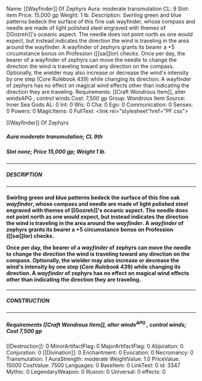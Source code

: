 Name: [[Wayfinder]] Of Zephyrs
Aura: moderate transmutation
CL: 9
Slot: item
Price: 15,000 gp
Weight: 1 lb.
Description: Swirling green and blue patterns bedeck the surface of this fine oak wayfinder, whose compass and needle are made of light polished steel engraved with themes of [[Gozreh]]'s oceanic aspect. The needle does not point north as one would expect, but instead indicates the direction the wind is traveling in the area around the wayfinder. A wayfinder of zephyrs grants its bearer a +5 circumstance bonus on Profession ([[sai]]lor) checks. Once per day, the bearer of a wayfinder of zephyrs can move the needle to change the direction the wind is traveling toward any direction on the compass. Optionally, the wielder may also increase or decrease the wind's intensity by one step (Core Rulebook 439) while changing its direction. A wayfinder of zephyrs has no effect on magical wind effects other than indicating the direction they are traveling.
Requirements: [[Craft Wondrous Item]], alter windsAPG , control winds
Cost: 7,500 gp
Group: Wondrous Item
Source: Inner Sea Gods
AL: 0
Int: 0
Wis: 0
Cha: 0
Ego: 0
Communication: 0
Senses: 0
Powers: 0
MagicItems: 0
FullText: <link rel="stylesheet"href="PF.css"><div class="heading"><p class="alignleft">[[Wayfinder]] Of Zephyrs</p><div style="clear: both;"></div></div><div><h5><b>Aura </b>moderate transmutation; <b>CL </b>9th</h5><h5><b>Slot </b>none; <b>Price </b>15,000 gp; <b>Weight </b>1 lb.</h5></div><hr/><div><h5><b>DESCRIPTION</b></h5></div><hr/><div><h4><p>Swirling green and blue patterns bedeck the surface of this fine oak <i>wayfinder</i>, whose compass and needle are made of light polished steel engraved with themes of [[Gozreh]]'s oceanic aspect. The needle does not point north as one would expect, but instead indicates the direction the wind is traveling in the area around the <i>wayfinder</i>. A <i>wayfinder</i> of zephyrs grants its bearer a +5 circumstance bonus on Profession ([[sai]]lor) checks.</p><p>Once per day, the bearer of a <i>wayfinder</i> of zephyrs can move the needle to change the direction the wind is traveling toward any direction on the compass. Optionally, the wielder may also increase or decrease the wind's intensity by one step (<i>Core Rulebook</i> 439) while changing its direction. A <i>wayfinder</i> of zephyrs has no effect on magical wind effects other than indicating the direction they are traveling.</p></h4></div><hr/><div><h5><b>CONSTRUCTION</b></h5></div><hr/><div><h5><b>Requirements </b>[[Craft Wondrous Item]], <i>alter winds<sup>APG</sup></i> , <i>control winds</i>; <b>Cost </b>7,500 gp</h5></div>
[[Destruction]]: 0
MinorArtifactFlag: 0
MajorArtifactFlag: 0
Abjuration: 0
Conjuration: 0
[[Divination]]: 0
Enchantment: 0
Evocation: 0
Necromancy: 0
Transmutation: 1
AuraStrength: moderate
WeightValue: 1.0
PriceValue: 15000
CostValue: 7500
Languages: 0
BaseItem: 0
LinkText: 0
id: 3347
Mythic: 0
LegendaryWeapon: 0
Illusion: 0
Universal: 0
effects: 0
